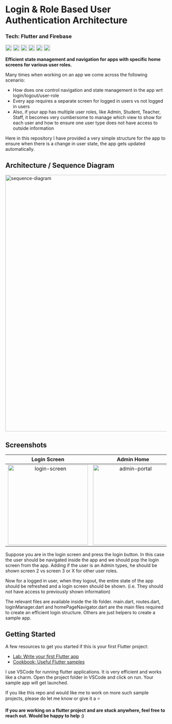 # Login & Role Based User Authentication Architecture
### Tech: Flutter and Firebase
<img src="https://img.shields.io/badge/status-Active-green" height="20"> <img src="https://img.shields.io/github/issues/adumrewal/role-based-login-architecture" height="20"> <img src="https://img.shields.io/github/stars/adumrewal/role-based-login-architecture" height="20"> <img src="https://img.shields.io/github/license/adumrewal/role-based-login-architecture" height="20"> <img src="https://img.shields.io/badge/SDK-Flutter-yellow" height="20"> <img src="https://img.shields.io/badge/language-Dart-yellow" height="20"> 

**Efficient state management and navigation for apps with specific home screens for various user roles.**

Many times when working on an app we come across the following scenario:
- How does one control navigation and state management in the app wrt login/logout/user-role
- Every app requires a separate screen for logged in users vs not logged in users
- Also, if your app has multiple user roles, like Admin, Student, Teacher, Staff, it becomes very cumbersome to manage which view to show for each user and how to ensure one user type does not have access to outside information

Here in this repository I have provided a very simple structure for the app to ensure when there is a change in user state, the app gets updated automatically.

## Architecture / Sequence Diagram
<img width="800" alt="sequence-diagram" src="https://github.com/adumrewal/role-based-login-architecture/raw/main/assets/FlutterRoleBasedLoginArchitecture.png">

## Screenshots

|Login Screen|Admin Home|Student Home|
|:-:|:-:|:-:|
|<img width="250" alt="login-screen" src="https://github.com/adumrewal/role-based-login-architecture/raw/main/assets/LoginScreen.png"> | <img width="250" alt="admin-portal" src="https://github.com/adumrewal/role-based-login-architecture/raw/main/assets/AdminPortal.png"> |<img width="250" alt="student-portal" src="https://github.com/adumrewal/role-based-login-architecture/raw/main/assets/StudentPortal.png"> |

Suppose you are in the login screen and press the login button. In this case the user should be navigated inside the app and we should pop the login screen from the app. Adding if the user is an Admin types, he should be shown screen 2 vs screen 3 or X for other user roles.

Now for a logged in user, when they logout, the entire state of the app should be refreshed and a login screen should be shown. (i.e. They should not have access to previously shown information)

The relevant files are available inside the lib folder. main.dart, routes.dart, loginManager.dart and homePageNavigator.dart are the main files required to create an efficient login structure. Others are just helpers to create a sample app.

## Getting Started

A few resources to get you started if this is your first Flutter project:

- [Lab: Write your first Flutter app](https://flutter.dev/docs/get-started/codelab)
- [Cookbook: Useful Flutter samples](https://flutter.dev/docs/cookbook)

I use VSCode for running flutter applications. It is very efficient and works like a charm. Open the project folder in VSCode and click on run. Your sample app will get launched.

If you like this repo and would like me to work on more such sample projects, please do let me know or give it a :star: 

**If you are working on a flutter project and are stuck anywhere, feel free to reach out. Would be happy to help :)**
